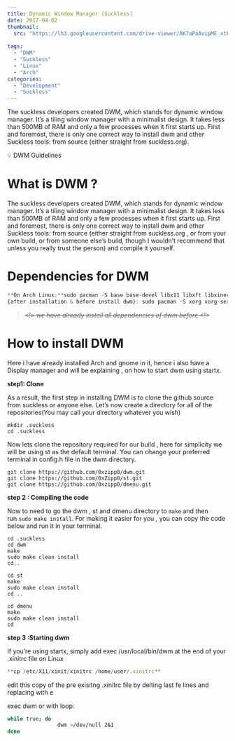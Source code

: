 ```yaml
---
title: Dynamic Window Manager (Suckless)
date: 2017-04-02
thumbnail:
  src: "https://lh3.googleusercontent.com/drive-viewer/AK7aPaAvipME_xtPC5yKv2crvFEzfATHZqiT2ghST_59-1ugaNKxK6gTxUiWWrYz6ve3_rR4a-p3YXWrywhyryBoFDyV52ZVIA=s2560"
  
tags:
  - "DWM"
  - "Suckless"
  - "Linux"
  - "Arch"
categories:
  - "Development"
  - "Suckless"
---
```


The suckless developers created DWM, which stands for dynamic window manager. It’s a tiling window manager with a minimalist design. It takes less than 500MB of RAM and only a few processes when it first starts up. First and foremost, there is only one correct way to install dwm and other Suckless tools: from source (either straight from suckless.org).

<!--more-->

<aside>
💡 DWM Guidelines

</aside>

# **What is DWM ?**

The suckless developers created DWM, which stands for dynamic window manager. It’s a tiling window manager with a minimalist design. It takes less than 500MB of RAM and only a few processes when it first starts up. First and foremost, there is only one correct way to install dwm and other Suckless tools: from source (either straight from suckless.org , or from your own build, or from someone else’s build, though I wouldn’t recommend that unless you really trust the person) and compile it yourself.

# **Dependencies for DWM**

```jsx
**On Arch Linux:**sudo pacman -S base base-devel libx11 libxft libxinerama freetype2 fontconfig
{after installation & before install dwm}: sudo pacman -S xorg xorg-server xorg-apps xorg-xinit xclip
```

> ~~*<!> we have already install all dependencies of dwm before <!>*~~
> 

# **How to install DWM**

Here i have already installed Arch and gnome in it, hence i also have a Display manager and will be explaining , on how to start dwm using startx.

**step1: Clone**

As a result, the first step in installing DWM is to clone the github source from suckless or anyone else. Let’s now create a directory for all of the repositories(You may call your directory whatever you wish)

```
mkdir .suckless
cd .suckless
```

Now lets clone the repository required for our build , here for simplicity we will be using st as the default terminal. You can change your preferred terminal in config.h file in the dwm directory.

```
git clone https://github.com/0xzipp0/dwm.git
git clone https://github.com/0xZipp0/st.git
git clone https://github.com/0xzipp0/dmenu.git
```

**step 2 : Compiling the code**

Now to need to go the dwm , st and dmenu directory to `make` and then run `sudo make install`. For making it easier for you , you can copy the code below and run it in your terminal.

```
cd .suckless
cd dwm
make
sudo make clean install
cd..

cd st
make
sudo make clean install
cd ..

cd dmenu
make
sudo make clean install
cd
```

**step 3 :Starting dwm**

If you’re using startx, simply add exec /usr/local/bin/dwm at the end of your .xinitrc file on Linux

```jsx
**cp /etc/X11/xinit/xinitrc /home/user/.xinitrc** 
```

edit this copy of the pre exisitng .xinitrc file by delting last fe lines and replacing with e

exec dwm or with loop:

```bash
while true; do
				dwm >/dev/null 2&1
done
```